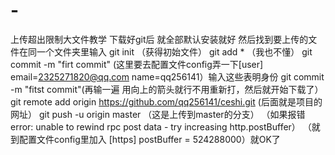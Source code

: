 # -
上传超出限制大文件教学
下载好git后 就全部默认安装就好 然后找到要上传的文件在同一个文件夹里输入
git init （获得初始文件）
git add * （我也不懂）
git commit -m "firt commit" (这里要去配置文件config弄一下[user]
                                                        email=2325271820@qq.com
                                                        name=qq256141）输入这些表明身份
git commit -m "fitst commit"(再输一遍 用向上的箭头就行不用重新打，然后就开始下载了）
git remote add origin https://github.com/qq256141/ceshi.git (后面就是项目的网址）
git push -u origin master （这是上传到master的分支）
（如果报错error: unable to rewind rpc post data - try increasing http.postBuffer）
（就到配置文件config里加入
[https]
	postBuffer = 524288000）就OK了

